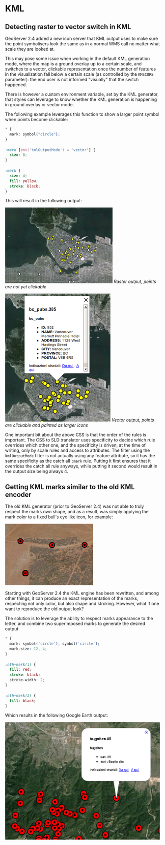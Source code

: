 # KML

## Detecting raster to vector switch in KML

GeoServer 2.4 added a new icon server that KML output uses to make sure the point symbolisers look the same as in a normal WMS call no matter what scale they are looked at.

This may pose some issue when working in the default KML generation mode, where the map is a ground overlay up to a certain scale, and switches to a vector, clickable representation once the number of features in the visualization fall below a certain scale (as controlled by the `KMSCORE` parameter): the end user is not informed "visually" that the switch happened.

There is however a custom environment variable, set by the KML generator, that styles can leverage to know whether the KML generation is happening in ground overlay or vector mode.

The following example leverages this function to show a larger point symbol when points become clickable:

``` css
* { 
  mark: symbol("circle");
}

:mark [env('kmlOutputMode') = 'vector'] {
  size: 8;
}

:mark {
  size: 4;
  fill: yellow;
  stroke: black;
}
```

This will result in the following output:

![](images/kml-raster.png)
*Raster output, points are not yet clickable*

![](images/kml-vector.png)
*Vector output, points are clickable and painted as larger icons*

One important bit about the above CSS is that the order of the rules is important. The CSS to SLD translator uses specificity to decide which rule overrides which other one, and the specificity is driven, at the time of writing, only by scale rules and access to attributes. The filter using the `kmlOutputMode` filter is not actually using any feature attribute, so it has the same specificity as the catch all `:mark` rule. Putting it first ensures that it overrides the catch all rule anyways, while putting it second would result in the output size being always 4.

## Getting KML marks similar to the old KML encoder

The old KML generator (prior to GeoServer 2.4) was not able to truly respect the marks own shape, and as a result, was simply applying the mark color to a fixed bull's eye like icon, for example:

![](images/legacy-kml-marks.png)

Starting with GeoServer 2.4 the KML engine has been rewritten, and among other things, it can produce an exact representation of the marks, respecting not only color, but also shape and stroking. However, what if one want to reproduce the old output look?

The solution is to leverage the ability to respect marks appearance to the letter, and combine two superimposed marks to generate the desired output:

``` css
* { 
  mark: symbol('circle'), symbol('circle');
  mark-size: 12, 4;
}

:nth-mark(1) {
  fill: red;
  stroke: black; 
  stroke-width: 2;
}

:nth-mark(2) {
  fill: black;
}
```

Which results in the following Google Earth output:

![](images/kml-eyesbull-mark.png)
